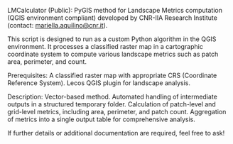 LMCalculator (Public):
PyGIS method for Landscape Metrics computation (QGIS environment compliant) developed by CNR-IIA Research Institute (contact: mariella.aquilino@cnr.it).

This script is designed to run as a custom Python algorithm in the QGIS environment. It processes a classified raster map in a cartographic coordinate system to compute various landscape metrics such as patch area, perimeter, and count.

Prerequisites:
A classified raster map with appropriate CRS (Coordinate Reference System).
Lecos QGIS plugin for landscape analysis.

Description: 
Vector-based method. 
Automated handling of intermediate outputs in a structured temporary folder.
Calculation of patch-level and grid-level metrics, including area, perimeter, and patch count.
Aggregation of metrics into a single output table for comprehensive analysis.

If further details or additional documentation are required, feel free to ask!
